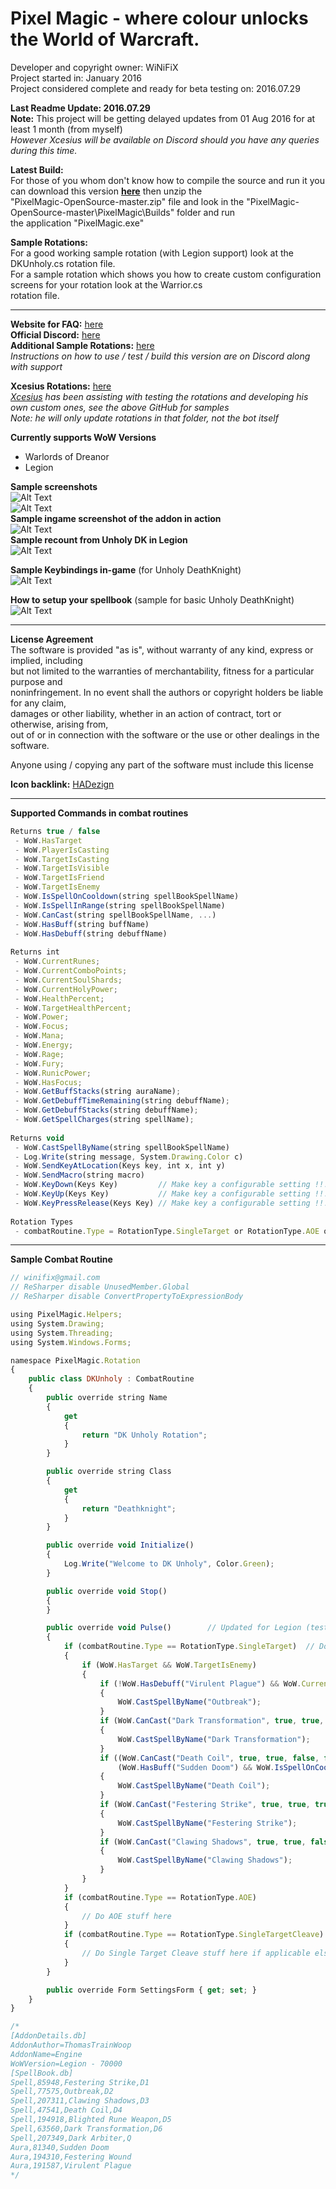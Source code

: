 # Pixel Magic - where colour unlocks the World of Warcraft.

Developer and copyright owner: WiNiFiX<br>
Project started in: January 2016<br>
Project considered complete and ready for beta testing on: 2016.07.29<br>

**Last Readme Update: 2016.07.29**<br>
**Note:** This project will be getting delayed updates from 01 Aug 2016 for at least 1 month (from myself)<br>
*However Xcesius will be available on Discord should you have any queries during this time.*

**Latest Build:**<br>
For those of you whom don't know how to compile the source and run it you can download this version **[here](https://github.com/winifix/PixelMagic-OpenSource/archive/master.zip)** then unzip the<br> 
"PixelMagic-OpenSource-master.zip" file and look in the "PixelMagic-OpenSource-master\PixelMagic\Builds" folder and run<br> 
the application "PixelMagic.exe"<br>

**Sample Rotations:**<br>
For a good working sample rotation (with Legion support) look at the DKUnholy.cs rotation file.<br>
For a sample rotation which shows you how to create custom configuration screens for your rotation look at the Warrior.cs<br>
rotation file.

---

**Website for FAQ:** [here](http://www.ownedcore.com/forums/world-of-warcraft/world-of-warcraft-bots-programs/wow-bots-questions-requests/542750-pixel-based-bot.html)<br>
**Official Discord:** [here](https://discord.gg/0rnM62Wx5pQp8tjT)<br>
**Additional Sample Rotations:** [here](https://github.com/winifix/PixelMagic-OpenSource/tree/master/Additional%20Sample%20Rotations)<br>
*Instructions on how to use / test / build this version are on Discord along with support*

**Xcesius Rotations:** [here](https://github.com/Xcesius/PixelMagic-OpenSource/tree/master/Rotations)<br>
*[Xcesius](https://github.com/Xcesius/) has been assisting with testing the rotations and developing his own custom ones, see the above GitHub for samples*<br>
*Note: he will only update rotations in that folder, not the bot itself*

**Currently supports WoW Versions**
- Warlords of Dreanor
- Legion

**Sample screenshots**<br>
![Alt Text](http://i.imgur.com/5tIwfhI.png)
<br>
![Alt Text](http://i.imgur.com/uz4ODzT.png)
<br>
**Sample ingame screenshot of the addon in action**
<br>
![Alt Text](http://i.imgur.com/4Afi2pp.jpg)
<br>
**Sample recount from Unholy DK in Legion**
<br>
![Alt Text](http://i.imgur.com/xicfSBl.jpg)

**Sample Keybindings in-game** (for Unholy DeathKnight)<br>
![Alt Text](http://i.imgur.com/3Szujlv.jpg)

**How to setup your spellbook** (sample for basic Unholy DeathKnight)<br>
![Alt Text](http://i.imgur.com/T281wlY.png)

---

**License Agreement**<br>
The software is provided "as is", without warranty of any kind, express or implied, including<br>
but not limited to the warranties of merchantability, fitness for a particular purpose and<br>
noninfringement. In no event shall the authors or copyright holders be liable for any claim,<br>
damages or other liability, whether in an action of contract, tort or otherwise, arising from,<br>
out of or in connection with the software or the use or other dealings in the software.<br>

Anyone using / copying any part of the software must include this license<br>

**Icon backlink:** [HADezign](http://hadezign.com)

---

**Supported Commands in combat routines**<br>
```javascript
Returns true / false
 - WoW.HasTarget
 - WoW.PlayerIsCasting
 - WoW.TargetIsCasting
 - WoW.TargetIsVisible
 - WoW.TargetIsFriend
 - WoW.TargetIsEnemy
 - WoW.IsSpellOnCooldown(string spellBookSpellName)
 - WoW.IsSpellInRange(string spellBookSpellName)
 - WoW.CanCast(string spellBookSpellName, ...)
 - WoW.HasBuff(string buffName)
 - WoW.HasDebuff(string debuffName)
 
Returns int
 - WoW.CurrentRunes;
 - WoW.CurrentComboPoints;
 - WoW.CurrentSoulShards;
 - WoW.CurrentHolyPower;
 - WoW.HealthPercent;
 - WoW.TargetHealthPercent;
 - WoW.Power;
 - WoW.Focus;
 - WoW.Mana;
 - WoW.Energy;
 - WoW.Rage;
 - WoW.Fury;
 - WoW.RunicPower;
 - WoW.HasFocus;
 - WoW.GetBuffStacks(string auraName);
 - WoW.GetDebuffTimeRemaining(string debuffName);
 - WoW.GetDebuffStacks(string debuffName);
 - WoW.GetSpellCharges(string spellName);
 
Returns void
 - WoW.CastSpellByName(string spellBookSpellName)
 - Log.Write(string message, System.Drawing.Color c)
 - WoW.SendKeyAtLocation(Keys key, int x, int y)
 - WoW.SendMacro(string macro)
 - WoW.KeyDown(Keys Key) 		 // Make key a configurable setting !!!
 - WoW.KeyUp(Keys Key)   		 // Make key a configurable setting !!!
 - WoW.KeyPressRelease(Keys Key) // Make key a configurable setting !!!
 
Rotation Types
 - combatRoutine.Type = RotationType.SingleTarget or RotationType.AOE or RotationType.SingleTargetCleave 
```

---

**Sample Combat Routine**<br>
```javascript
// winifix@gmail.com
// ReSharper disable UnusedMember.Global
// ReSharper disable ConvertPropertyToExpressionBody

using PixelMagic.Helpers;
using System.Drawing;
using System.Threading;
using System.Windows.Forms;

namespace PixelMagic.Rotation
{
    public class DKUnholy : CombatRoutine
    {
        public override string Name
        {
            get
            {
                return "DK Unholy Rotation";
            }
        }

        public override string Class
        {
            get
            {
                return "Deathknight";
            }
        }

        public override void Initialize()
        {
            Log.Write("Welcome to DK Unholy", Color.Green);
        }

        public override void Stop()
        {
        }

        public override void Pulse()        // Updated for Legion (tested and working for single target)
        {
            if (combatRoutine.Type == RotationType.SingleTarget)  // Do Single Target Stuff here
            {
                if (WoW.HasTarget && WoW.TargetIsEnemy)
                {
                    if (!WoW.HasDebuff("Virulent Plague") && WoW.CurrentRunes >= 1 && WoW.CanCast("Outbreak", true, false, true, false, true))
                    {
                        WoW.CastSpellByName("Outbreak");
                    }
                    if (WoW.CanCast("Dark Transformation", true, true, true, false, true))
                    {
                        WoW.CastSpellByName("Dark Transformation");
                    }
                    if ((WoW.CanCast("Death Coil", true, true, false, false, true) && (WoW.RunicPower >= 80)) || 
                        (WoW.HasBuff("Sudden Doom") && WoW.IsSpellOnCooldown("Dark Arbiter")))
                    {
                        WoW.CastSpellByName("Death Coil");
                    }
                    if (WoW.CanCast("Festering Strike", true, true, true, false, true) && WoW.GetDebuffStacks("Festering Wound") <= 4)
                    {
                        WoW.CastSpellByName("Festering Strike");
                    }
                    if (WoW.CanCast("Clawing Shadows", true, true, false, false, true) && WoW.CurrentRunes >= 3)
                    {
                        WoW.CastSpellByName("Clawing Shadows");
                    }
                }
            }
            if (combatRoutine.Type == RotationType.AOE)
            {
                // Do AOE stuff here
            }
            if (combatRoutine.Type == RotationType.SingleTargetCleave)
            {
                // Do Single Target Cleave stuff here if applicable else ignore this one
            }
        }

        public override Form SettingsForm { get; set; }
    }
}

/*
[AddonDetails.db]
AddonAuthor=ThomasTrainWoop
AddonName=Engine
WoWVersion=Legion - 70000
[SpellBook.db]
Spell,85948,Festering Strike,D1
Spell,77575,Outbreak,D2
Spell,207311,Clawing Shadows,D3
Spell,47541,Death Coil,D4
Spell,194918,Blighted Rune Weapon,D5
Spell,63560,Dark Transformation,D6
Spell,207349,Dark Arbiter,Q
Aura,81340,Sudden Doom
Aura,194310,Festering Wound
Aura,191587,Virulent Plague
*/
```
